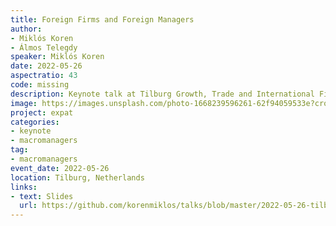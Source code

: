 ```yaml
---
title: Foreign Firms and Foreign Managers
author:
- Miklós Koren
- Álmos Telegdy
speaker: Miklós Koren
date: 2022-05-26
aspectratio: 43
code: missing
description: Keynote talk at Tilburg Growth, Trade and International Finance Conference
image: https://images.unsplash.com/photo-1668239596261-62f94059533e?crop=entropy&cs=tinysrgb&fit=max&fm=jpg&ixid=M3w2ODAxOTV8MHwxfHJhbmRvbXx8fHx8fHx8fDE3MzI2NDM2MTh8&ixlib=rb-4.0.3&q=80&w=1080
project: expat
categories:
- keynote
- macromanagers
tag:
- macromanagers
event_date: 2022-05-26
location: Tilburg, Netherlands
links:
- text: Slides
  url: https://github.com/korenmiklos/talks/blob/master/2022-05-26-tilburg/README.pdf
---
```


